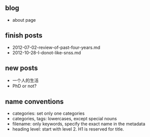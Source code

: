 ## blog

* about page

## finish posts

* 2012-07-02-review-of-past-four-years.md
* 2012-10-28-I-donot-like-snss.md


## new posts

* 一个人的生活
* PhD or not?


## name conventions

* categories: set only one categories
* categories, tags: lowercases, except special nouns
* filename: only keywords, specify the exact name in the metadata
* heading level: start with level 2. H1 is reserved for title.
